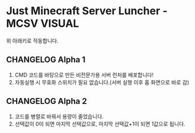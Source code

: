 # Just Minecraft Server Luncher - MCSV VISUAL
위 아래키로 작동합니다.
## CHANGELOG Alpha 1
1. CMD 코드를 바탕으로 만든 비전문가용 서버 런처를 배포합니다!  
2. 자동실행 시 무효화 스위치가 필요 없습니다.(서버 실행 이후 홈 화면으로 바로 감)  
## CHANGELOG Alpha 2
1. 코드를 병렬로 바꿔서 용량이 줄었습니다.
2. 선택값이 0이 되면 마지막 선택값으로, 마지막 선택값+1이 되면 1값으로 됩니다.
